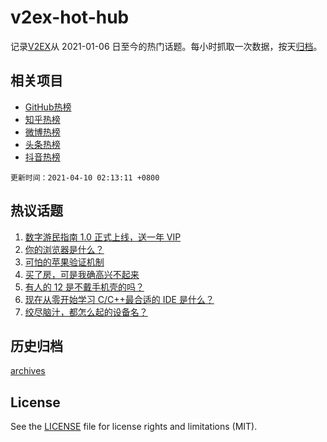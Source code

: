 # v2ex-hot-hub

 记录[V2EX](https://www.v2ex.com/)从 2021-01-06 日至今的热门话题。每小时抓取一次数据，按天[归档](archives)。
 
 ## 相关项目

- [GitHub热榜](https://github.com/snaildev/github-hot-hub)
- [知乎热榜](https://github.com/snaildev/zhihu-hot-hub)
- [微博热榜](https://github.com/snaildev/weibo-hot-hub)
- [头条热榜](https://github.com/snaildev/toutiao-hot-hub)
- [抖音热榜](https://github.com/snaildev/douyin-hot-hub)


 `更新时间：2021-04-10 02:13:11 +0800`

## 热议话题

1. [数字游民指南 1.0 正式上线，送一年 VIP](https://www.v2ex.com/t/769362)
1. [你的浏览器是什么？](https://www.v2ex.com/t/769433)
1. [可怕的苹果验证机制](https://www.v2ex.com/t/769272)
1. [买了房，可是我确高兴不起来](https://www.v2ex.com/t/769390)
1. [有人的 12 是不戴手机壳的吗？](https://www.v2ex.com/t/769377)
1. [现在从零开始学习 C/C++最合适的 IDE 是什么？](https://www.v2ex.com/t/769286)
1. [绞尽脑汁，都怎么起的设备名？](https://www.v2ex.com/t/769488)

## 历史归档

[archives](archives)

## License

See the [LICENSE](LICENSE) file for license rights and limitations (MIT).
